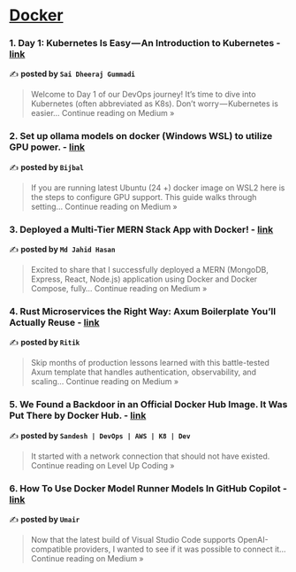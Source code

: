 
<h1><a href=https://medium.com/tag/docker/recommended target="_blank" rel="noopener noreferrer">Docker</a></h1>
<h3>1. Day 1: Kubernetes Is Easy — An Introduction to Kubernetes - <a href="https://medium.com/@gsaidheeraj/day-1-kubernetes-is-easy-an-introduction-to-kubernetes-4d592410cea5?source=rss------docker-5" target="_blank" rel="noopener noreferrer">link</a></h3>

✍️ **posted by `Sai Dheeraj Gummadi`**

<blockquote>Welcome to Day 1 of our DevOps journey! It’s time to dive into Kubernetes (often abbreviated as K8s). Don’t worry — Kubernetes is easier…
Continue reading on Medium »</blockquote>

<h3>2. Set up ollama models on docker (Windows WSL) to utilize GPU power. - <a href="https://medium.com/@bijbal/set-up-ollama-models-on-docker-windows-wsl-to-utilize-gpu-power-7cd97dc7b2bb?source=rss------docker-5" target="_blank" rel="noopener noreferrer">link</a></h3>

✍️ **posted by `Bijbal`**

<blockquote>If you are running latest Ubuntu (24 +) docker image on WSL2 here is the steps to configure GPU support. This guide walks through setting…
Continue reading on Medium »</blockquote>

<h3>3.  Deployed a Multi-Tier MERN Stack App with Docker! - <a href="https://medium.com/@mdjahidhasan919/deployed-a-multi-tier-mern-stack-app-with-docker-d109954a2ecf?source=rss------docker-5" target="_blank" rel="noopener noreferrer">link</a></h3>

✍️ **posted by `Md Jahid Hasan`**

<blockquote>Excited to share that I successfully deployed a MERN (MongoDB, Express, React, Node.js) application using Docker and Docker Compose, fully…
Continue reading on Medium »</blockquote>

<h3>4. Rust Microservices the Right Way: Axum Boilerplate You’ll Actually Reuse - <a href="https://ritik-chopra28.medium.com/rust-microservices-the-right-way-axum-boilerplate-youll-actually-reuse-e086b7ae4a5d?source=rss------docker-5" target="_blank" rel="noopener noreferrer">link</a></h3>

✍️ **posted by `Ritik`**

<blockquote>Skip months of production lessons learned with this battle-tested Axum template that handles authentication, observability, and scaling…
Continue reading on Medium »</blockquote>

<h3>5. We Found a Backdoor in an Official Docker Hub Image. It Was Put There by Docker Hub. - <a href="https://levelup.gitconnected.com/we-found-a-backdoor-in-an-official-docker-hub-image-it-was-put-there-by-docker-hub-68968137cb5e?source=rss------docker-5" target="_blank" rel="noopener noreferrer">link</a></h3>

✍️ **posted by `Sandesh | DevOps | AWS | K8 | Dev`**

<blockquote>It started with a network connection that should not have existed.
Continue reading on Level Up Coding »</blockquote>

<h3>6. How To Use Docker Model Runner Models In GitHub Copilot - <a href="https://medium.com/@u.mair/how-to-use-docker-model-runner-models-in-github-copilot-31dcf2fe7905?source=rss------docker-5" target="_blank" rel="noopener noreferrer">link</a></h3>

✍️ **posted by `Umair`**

<blockquote>Now that the latest build of Visual Studio Code supports OpenAI-compatible providers, I wanted to see if it was possible to connect it…
Continue reading on Medium »</blockquote>

